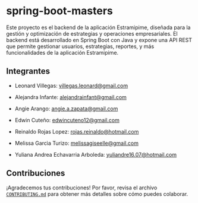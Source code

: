# spring-boot-masters
Este proyecto es el backend de la aplicación Estramipime, diseñada para la gestión y optimización de estrategias y operaciones empresariales. El backend está desarrollado en Spring Boot con Java y expone una API REST que permite gestionar usuarios, estrategias, reportes, y más funcionalidades de la aplicación Estramipime.

## Integrantes
* Leonard Villegas: villegas.leonard@gmail.com

* Alejandra Infante: alejandrainfant@gmail.com

* Angie Arango: angie.a.zapata@gmail.com

* Edwin Cuteño: edwincuteno12@gmail.com

* Reinaldo Rojas Lopez: rojas.reinaldo@hotmail.com

* Melissa Garcìa Turizo: melissagiseelle@gmail.com

* Yuliana Andrea Echavarria Arboleda: yuliandre16.07@hotmail.com

## Contribuciones

¡Agradecemos tus contribuciones! Por favor, revisa el archivo [`CONTRIBUTING.md`](./CONTRIBUTING.md) para obtener más detalles sobre cómo puedes colaborar.
